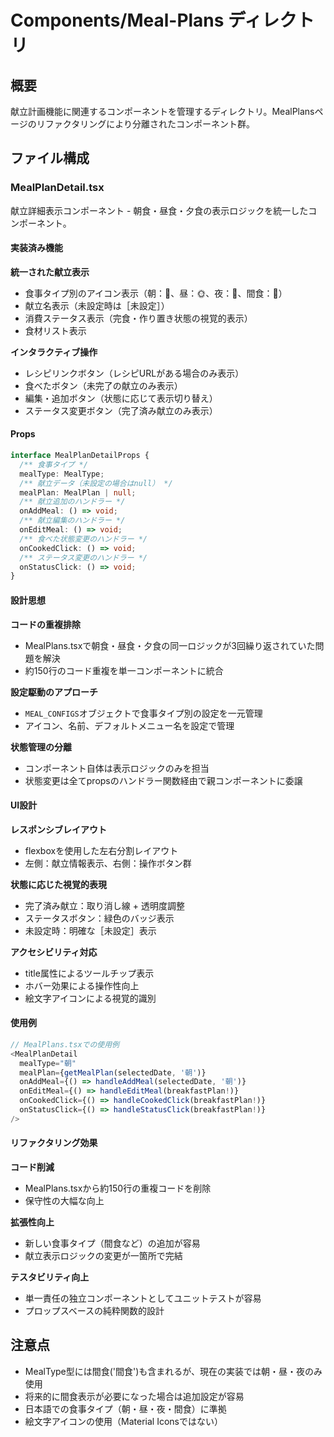 # Components/Meal-Plans ディレクトリ

## 概要
献立計画機能に関連するコンポーネントを管理するディレクトリ。MealPlansページのリファクタリングにより分離されたコンポーネント群。

## ファイル構成

### MealPlanDetail.tsx
献立詳細表示コンポーネント - 朝食・昼食・夕食の表示ロジックを統一したコンポーネント。

#### 実装済み機能

**統一された献立表示**
- 食事タイプ別のアイコン表示（朝：🌅、昼：🌞、夜：🌙、間食：🍪）
- 献立名表示（未設定時は［未設定］）
- 消費ステータス表示（完食・作り置き状態の視覚的表示）
- 食材リスト表示

**インタラクティブ操作**
- レシピリンクボタン（レシピURLがある場合のみ表示）
- 食べたボタン（未完了の献立のみ表示）
- 編集・追加ボタン（状態に応じて表示切り替え）
- ステータス変更ボタン（完了済み献立のみ表示）

#### Props

```typescript
interface MealPlanDetailProps {
  /** 食事タイプ */
  mealType: MealType;
  /** 献立データ（未設定の場合はnull） */
  mealPlan: MealPlan | null;
  /** 献立追加のハンドラー */
  onAddMeal: () => void;
  /** 献立編集のハンドラー */
  onEditMeal: () => void;
  /** 食べた状態変更のハンドラー */
  onCookedClick: () => void;
  /** ステータス変更のハンドラー */
  onStatusClick: () => void;
}
```

#### 設計思想

**コードの重複排除**
- MealPlans.tsxで朝食・昼食・夕食の同一ロジックが3回繰り返されていた問題を解決
- 約150行のコード重複を単一コンポーネントに統合

**設定駆動のアプローチ**
- `MEAL_CONFIGS`オブジェクトで食事タイプ別の設定を一元管理
- アイコン、名前、デフォルトメニュー名を設定で管理

**状態管理の分離**
- コンポーネント自体は表示ロジックのみを担当
- 状態変更は全てpropsのハンドラー関数経由で親コンポーネントに委譲

#### UI設計

**レスポンシブレイアウト**
- flexboxを使用した左右分割レイアウト
- 左側：献立情報表示、右側：操作ボタン群

**状態に応じた視覚的表現**
- 完了済み献立：取り消し線 + 透明度調整
- ステータスボタン：緑色のバッジ表示
- 未設定時：明確な［未設定］表示

**アクセシビリティ対応**
- title属性によるツールチップ表示
- ホバー効果による操作性向上
- 絵文字アイコンによる視覚的識別

#### 使用例

```typescript
// MealPlans.tsxでの使用例
<MealPlanDetail
  mealType="朝"
  mealPlan={getMealPlan(selectedDate, '朝')}
  onAddMeal={() => handleAddMeal(selectedDate, '朝')}
  onEditMeal={() => handleEditMeal(breakfastPlan!)}
  onCookedClick={() => handleCookedClick(breakfastPlan!)}
  onStatusClick={() => handleStatusClick(breakfastPlan!)}
/>
```

#### リファクタリング効果

**コード削減**
- MealPlans.tsxから約150行の重複コードを削除
- 保守性の大幅な向上

**拡張性向上**
- 新しい食事タイプ（間食など）の追加が容易
- 献立表示ロジックの変更が一箇所で完結

**テスタビリティ向上**
- 単一責任の独立コンポーネントとしてユニットテストが容易
- プロップスベースの純粋関数的設計

## 注意点
- MealType型には間食('間食')も含まれるが、現在の実装では朝・昼・夜のみ使用
- 将来的に間食表示が必要になった場合は追加設定が容易
- 日本語での食事タイプ（朝・昼・夜・間食）に準拠
- 絵文字アイコンの使用（Material Iconsではない）